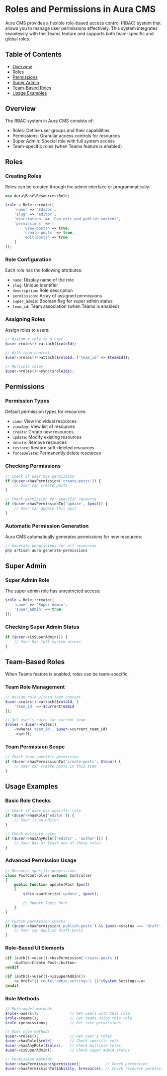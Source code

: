 # Roles and Permissions in Aura CMS

Aura CMS provides a flexible role-based access control (RBAC) system that allows you to manage user permissions effectively. This system integrates seamlessly with the Teams feature and supports both team-specific and global roles.

## Table of Contents

- [Overview](#overview)
- [Roles](#roles)
- [Permissions](#permissions)
- [Super Admin](#super-admin)
- [Team-Based Roles](#team-based-roles)
- [Usage Examples](#usage-examples)

<a name="overview"></a>
## Overview

The RBAC system in Aura CMS consists of:

- Roles: Define user groups and their capabilities
- Permissions: Granular access controls for resources
- Super Admin: Special role with full system access
- Team-specific roles (when Teams feature is enabled)

<a name="roles"></a>
## Roles

### Creating Roles

Roles can be created through the admin interface or programmatically:

```php
use Aura\Base\Resources\Role;

$role = Role::create([
    'name' => 'Editor',
    'slug' => 'editor',
    'description' => 'Can edit and publish content',
    'permissions' => [
        'view-posts' => true,
        'create-posts' => true,
        'edit-posts' => true
    ]
]);
```

### Role Configuration

Each role has the following attributes:

- `name`: Display name of the role
- `slug`: Unique identifier
- `description`: Role description
- `permissions`: Array of assigned permissions
- `super_admin`: Boolean flag for super admin status
- `team_id`: Team association (when Teams is enabled)

### Assigning Roles

Assign roles to users:

```php
// Assign a role to a user
$user->roles()->attach($roleId);

// With team context
$user->roles()->attach($roleId, ['team_id' => $teamId]);

// Multiple roles
$user->roles()->sync($roleIds);
```

<a name="permissions"></a>
## Permissions

### Permission Types

Default permission types for resources:

- `view`: View individual resources
- `viewAny`: View list of resources
- `create`: Create new resources
- `update`: Modify existing resources
- `delete`: Remove resources
- `restore`: Restore soft-deleted resources
- `forceDelete`: Permanently delete resources

### Checking Permissions

```php
// Check if user has permission
if ($user->hasPermission('create-posts')) {
    // User can create posts
}

// Check permission for specific resource
if ($user->hasPermissionTo('update', $post)) {
    // User can update this post
}
```

### Automatic Permission Generation

Aura CMS automatically generates permissions for new resources:

```php
// Generate permissions for all resources
php artisan aura:generate-permissions
```

<a name="super-admin"></a>
## Super Admin

### Super Admin Role

The super admin role has unrestricted access:

```php
$role = Role::create([
    'name' => 'Super Admin',
    'super_admin' => true
]);
```

### Checking Super Admin Status

```php
if ($user->isSuperAdmin()) {
    // User has full system access
}
```

<a name="team-based-roles"></a>
## Team-Based Roles

When Teams feature is enabled, roles can be team-specific:

### Team Role Management

```php
// Assign role within team context
$user->roles()->attach($roleId, [
    'team_id' => $currentTeamId
]);

// Get user's roles for current team
$roles = $user->roles()
    ->where('team_id', $user->current_team_id)
    ->get();
```

### Team Permission Scope

```php
// Check team-specific permission
if ($user->hasPermissionTo('create-posts', $team)) {
    // User can create posts in this team
}
```

<a name="usage-examples"></a>
## Usage Examples

### Basic Role Checks

```php
// Check if user has specific role
if ($user->hasRole('editor')) {
    // User is an editor
}

// Check multiple roles
if ($user->hasAnyRole(['editor', 'author'])) {
    // User has at least one of these roles
}
```

### Advanced Permission Usage

```php
// Resource-specific permissions
class PostController extends Controller
{
    public function update(Post $post)
    {
        $this->authorize('update', $post);

        // Update logic here
    }
}

// Custom permission checks
if ($user->hasPermission('publish-posts') && $post->status === 'draft') {
    // User can publish draft posts
}
```

### Role-Based UI Elements

```php
@if (auth()->user()->hasPermission('create-posts'))
    <button>Create Post</button>
@endif

@if (auth()->user()->isSuperAdmin())
    <a href="{{ route('admin.settings') }}">System Settings</a>
@endif
```


### Role Methods

```php
// Role model methods
$role->users();              // Get users with this role
$role->teams();              // Get teams using this role
$role->permissions;          // Get role permissions

// User role methods
$user->roles();              // Get user's roles
$user->hasRole($role);       // Check specific role
$user->hasAnyRole($roles);   // Check multiple roles
$user->isSuperAdmin();       // Check super admin status

// Permission methods
$user->hasPermission($permission);           // Check permission
$user->hasPermissionTo($ability, $resource); // Check resource permission
```
